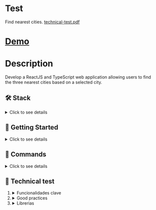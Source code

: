 # Test

Find nearest cities. [technical-test.pdf](https://github.com/Luchooo/find-nearest/files/15125484/technical-test.pdf)

# [Demo](https://find-cities-nearest.vercel.app/)

# Description

Develop a ReactJS and TypeScript web application allowing users to find the three nearest cities based on a selected city.

## 🛠️ Stack

<details>
  <summary>Click to see details</summary>

- [**Typescript**](https://www.typescriptlang.org/) - JavaScript with syntax for types.
- [**React**](https://es.react.dev/) - The library for web and native user interfaces.

</details>

## 🚀 Getting Started

<details>
  <summary>Click to see details</summary>
<br>

1. Clone this repository.

```bash
git clone git@github.com:Luchooo/find-nearest.git
```

2. Install the dependencies:

```bash
npm install
```

3. Run the development server:

```bash
npm run dev

```

4. Run tests:

```bash
npm run test

```

4. Open [**http://localhost:5173**](http://localhost:5173/) with your browser to see the result 🚀
</details>

## 🧞 Commands

<details>
  <summary>Click to see details</summary>
<br>

|     | Command | Action                                       |
| :-- | :------ | :------------------------------------------- |
| ⚙️  | `dev`   | Starts local dev server at `localhost:5173`. |
| ⚙️  | `test`  | Run unit and integration tests.              |
| ⚙️  | `build` | Build your production site to `./dist/`.     |

</details>

## 🧠 Technical test

<ol>
  <li>
    <details>
      <summary>Funcionalidades clave</summary>

- Autocompletado de ciudades: Cuando el usuario escriba en el campo de búsqueda, se debe mostrar un autocompletado con los nombres de las ciudades más cercanas.
- Búsqueda de ciudades cercanas: Al seleccionar una ciudad de la lista, la aplicación debe buscar automáticamente las ciudades más cercanas y mostrarlas al usuario.
- Visualización de resultados: Mostrar las ciudades más cercanas al usuario, con detalles como el nombre.
  </details>
    </li>
    <li>
      <details>
        <summary>Good practices</summary>
        ✅&ensp;Use of types.
        ✅&ensp;Function Naming.
        ✅&ensp;Conventional commits.
        ✅&ensp;Patterns (Custom Hooks, Container/Presentational).
      </details>
    </li>
    <li>
      <details>
      <summary>Librerias</summary>

  - TailwindCSS: Rapidly build modern websites without ever leaving your HTML.
  - Axios: A simple HTTP client based on promises for both the browser and Node.js:
  - Geolib: Library to provide basic geospatial operations like distance calculation.
  - React Testing Library: Builds on top of DOM Testing Library by adding APIs for working with React components.
    </details>

      </li>
    <ol>
